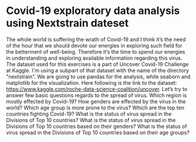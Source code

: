 # Covid-19 exploratory data analysis using Nextstrain dateset
The whole world is suffering the wrath of Covid-19 and I think it’s the need of the hour that we should devote our energies in exploring such field for the betterment of well-being. Therefore it’s the time to spend our energies in understanding and exploring available information regarding this virus. The dataset used for this exercises is a part of Uncover Covid-19 Challenge at Kaggle. I'm using a subpart of that dataset with the name of the directory "nextstrain". We are going to use pandas for the analysis, while seaborn and matplotlib for the visualization. Here following is the link to the dataset: https://www.kaggle.com/roche-data-science-coalition/uncover. Let’s try to answer few basic questions regards to the spread of virus.
Which region is mostly effected by Covid-19?
How genders are effected by the virus in the world? 
Which age group is more prone to the virus? 
Which are the top ten countries fighting Covid-19? 
What is the status of virus spread in the Divisions of Top 10 countries? 
What is the status of virus spread in the Divisions of Top 10 countries based on their genders? 
What is the status of virus spread in the Divisions of Top 10 countries based on their age groups?
